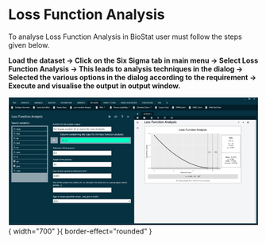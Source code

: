 # Loss Function Analysis

To analyse Loss Function Analysis in BioStat user must follow the steps given below.

__Load the dataset -> Click on the Six Sigma tab in main menu -> Select Loss Function Analysis -> This leads to analysis techniques in the dialog -> Selected the various options in the dialog according to the requirement -> Execute and visualise the output in output window.__

![alt text](screenshots/image282.png){ width="700" }{ border-effect="rounded" }
